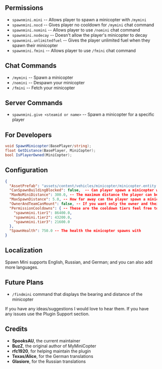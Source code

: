 ## Permissions

* `spawnmini.mini`  -- Allows player to spawn a minicopter with `/mymini`
* `spawnmini.nocd` -- Gives player no cooldown for `/mymini` chat command
* `spawnmini.nomini` -- Allows player to use `/nomini` chat command 
* `spawnmini.nodecay` -- Doesn't allow the player's minicopter to decay
* `spawnmini.unlimitedfuel` -- Gives the player unlimited fuel when they spawn their minicopter
* `spawnmini.fmini` -- Allows player to use `/fmini` chat command

## Chat Commands

* `/mymini` -- Spawn a minicopter
* `/nomini` -- Despawn your minicopter
* `/fmini` -- Fetch your minicopter

## Server Commands

* `spawnmini.give <steamid or name>` -- Spawn a minicopter for a specific player

## For Developers

```csharp
void SpawnMinicopter(BasePlayer/string);
float GetDistance(BasePlayer, MiniCopter);
bool IsPlayerOwned(MiniCopter);
```

## Configuration

```json
{
  "AssetPrefab": "assets/content/vehicles/minicopter/minicopter.entity.prefab", -- Prefab you would like to spawn
  "CanSpawnBuildingBlocked": false,  -- Can player spawn a minicopter while building blocked
  "MaxNoMiniDistance": 300.0, -- The maximum distance the player can be from the minicopter when using /nomini and /fmini (set to -1 for unlimited distance)
  "MaxSpawnDistance": 5.0, -- How far away can the player spawn a minicopter
  "OwnerAndTeamCanMount": false, -- If you want only the owner and their team members to be able to mount the mini set this to true
  "PermissionCooldowns": { -- These are the cooldown tiers feel free to add/change as many as you like just make sure users only have one for now
    "spawnmini.tier1": 86400.0,
    "spawnmini.tier2": 43200.0,
    "spawnmini.tier3": 21600.0
  },
  "SpawnHealth": 750.0 -- The health the minicopter spawns with
}
```

## Localization

Spawn Mini supports English, Russian, and German; and you can also add more languages.

## Future Plans

* `/findmini` command that displays the bearing and distance of the minicopter

If you have any ideas/suggestions I would love to hear them. If you have any issues use the Plugin Support section.

## Credits

* **SpooksAU**, the current maintainer
* **BuzZ**, the original author of MyMiniCopter
* **rfc1920**, for helping maintain the plugin
* **Texas/Alice**, for the German translations
* **Glasiore**, for the Russian translations
